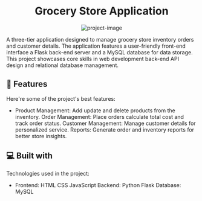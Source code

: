 <h1 align="center" id="title">Grocery Store Application</h1>

<p align="center"><img src="https://www.google.com/imgres?q=grocery%20store&amp;imgurl=https%3A%2F%2Fwww.buxtonco.com%2Fimages%2Fblog%2F_resize%2Fmarketing-to-attract-grocery-stores_resize_b45a1fb8f9f0ff146ef27e828cb662f6.jpg&amp;imgrefurl=https%3A%2F%2Fwww.buxtonco.com%2Fblog%2Fattract-grocery-stores&amp;docid=Gh6qT9yDbdIAAM&amp;tbnid=lRpu0tONKbkA_M&amp;vet=12ahUKEwiQxL3pkqyJAxWsSmwGHadHNaAQM3oECFMQAA..i&amp;w=1440&amp;h=961&amp;hcb=2&amp;ved=2ahUKEwiQxL3pkqyJAxWsSmwGHadHNaAQM3oECFMQAA" alt="project-image"></p>

<p id="description">A three-tier application designed to manage grocery store inventory orders and customer details. The application features a user-friendly front-end interface a Flask back-end server and a MySQL database for data storage. This project showcases core skills in web development back-end API design and relational database management.</p>

  
  
<h2>🧐 Features</h2>

Here're some of the project's best features:

*   Product Management: Add update and delete products from the inventory. Order Management: Place orders calculate total cost and track order status. Customer Management: Manage customer details for personalized service. Reports: Generate order and inventory reports for better store insights.

  
  
<h2>💻 Built with</h2>

Technologies used in the project:

*   Frontend: HTML CSS JavaScript Backend: Python Flask Database: MySQL
